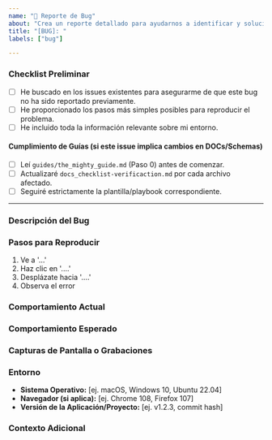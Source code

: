 ```yaml
---
name: "🐞 Reporte de Bug"
about: "Crea un reporte detallado para ayudarnos a identificar y solucionar un problema."
title: "[BUG]: "
labels: ["bug"]

---
```


### Checklist Preliminar

<!-- Por favor, revisa los siguientes puntos antes de enviar el issue. -->

- [ ] He buscado en los issues existentes para asegurarme de que este bug no ha sido reportado previamente.
- [ ] He proporcionado los pasos más simples posibles para reproducir el problema.
- [ ] He incluido toda la información relevante sobre mi entorno.

#### Cumplimiento de Guías (si este issue implica cambios en DOCs/Schemas)

- [ ] Leí `guides/the_mighty_guide.md` (Paso 0) antes de comenzar.
- [ ] Actualizaré `docs_checklist-verificaction.md` por cada archivo afectado.
- [ ] Seguiré estrictamente la plantilla/playbook correspondiente.

---

### Descripción del Bug

<!-- Una descripción clara y concisa de qué es el bug. -->

### Pasos para Reproducir

<!-- Pasos detallados para reproducir el comportamiento. -->

1.  Ve a '...'
2.  Haz clic en '....'
3.  Desplázate hacia '....'
4.  Observa el error

### Comportamiento Actual

<!-- ¿Qué sucede exactamente cuando sigues los pasos? -->

### Comportamiento Esperado

<!-- ¿Qué esperabas que sucediera en su lugar? -->

### Capturas de Pantalla o Grabaciones

<!-- Si aplica, añade capturas de pantalla, GIFs o videos para ayudar a explicar tu problema. -->

### Entorno

<!-- Por favor, completa los siguientes detalles. -->

-   **Sistema Operativo:** [ej. macOS, Windows 10, Ubuntu 22.04]
-   **Navegador (si aplica):** [ej. Chrome 108, Firefox 107]
-   **Versión de la Aplicación/Proyecto:** [ej. v1.2.3, commit hash]

### Contexto Adicional

<!-- Añade cualquier otro contexto sobre el problema aquí, como logs de la consola, posibles causas o cualquier cosa que consideres relevante. -->
